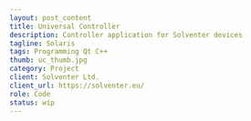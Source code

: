 ```yaml
---
layout: post_content
title: Universal Controller
description: Controller application for Solventer devices
tagline: Solaris
tags: Programming Qt C++
thumb: uc_thumb.jpg
category: Project
client: Solventer Ltd.
client_url: https://solventer.eu/
role: Code
status: wip
---
```

<div class="12u">
    <span class="image fit">
        <p><img src="{{ site.url_dir }}img/uc_thumb.jpg" alt=""></p>
    </span>
</div>